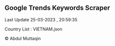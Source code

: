 

## Google Trends Keywords Scraper 
 
Last Update 25-03-2023 , 20:59:35

Country List :
VIETNAM.json



© Abdul Muttaqin 
